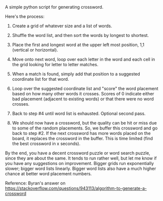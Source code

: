 A simple python script for generating crossword.

Here's the process:

1. Create a grid of whatever size and a list of words.

2. Shuffle the word list, and then sort the words by longest to shortest.

3. Place the first and longest word at the upper left most position, 1,1 (vertical or horizontal).

4. Move onto next word, loop over each letter in the word and each cell in the grid looking for letter to letter matches.

5. When a match is found, simply add that position to a suggested coordinate list for that word.

6. Loop over the suggested coordinate list and "score" the word placement based on how many other words it crosses. Scores of 0 indicate either bad placement (adjacent to existing words) or that there were no word crosses.

7. Back to step #4 until word list is exhausted. Optional second pass.

8. We should now have a crossword, but the quality can be hit or miss due to some of the random placements. So, we buffer this crossword and go back to step #2. If the next crossword has more words placed on the board, it replaces the crossword in the buffer. This is time limited (find the best crossword in x seconds).

By the end, you have a decent crossword puzzle or word search puzzle, since they are about the same. It tends to run rather well, but let me know if you have any suggestions on improvement. Bigger grids run exponentially slower; bigger word lists linearly. Bigger word lists also have a much higher chance at better word placement numbers.

Reference: Byran's answer on https://stackoverflow.com/questions/943113/algorithm-to-generate-a-crossword

